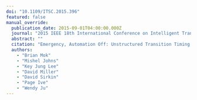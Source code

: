 ```yaml
---
doi: "10.1109/ITSC.2015.396"
featured: false
manual_override:
  publication_date: 2015-09-01T04:00:00.000Z
  journal: "2015 IEEE 18th International Conference on Intelligent Transportation Systems"
  abstract: ""
  citation: "Emergency, Automation Off: Unstructured Transition Timing for Distracted Drivers of Automated Vehicles (2015)"
  authors:
    - "Brian Mok"
    - "Mishel Johns"
    - "Key Jung Lee"
    - "David Miller"
    - "David Sirkin"
    - "Page Ive"
    - "Wendy Ju"
---
```


<!-- You can add additional content about this publication here if needed -->
